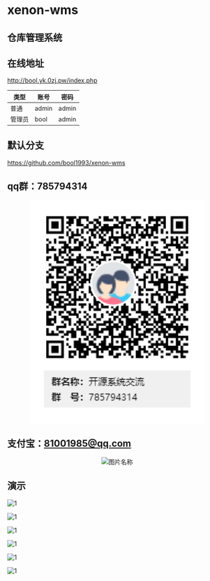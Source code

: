 # xenon-wms

## 仓库管理系统

## 在线地址 

http://bool.yk.0zj.pw/index.php


类型| 账号 | 密码
---|---|---
普通|admin | admin
管理员|bool | admin



## 默认分支

https://github.com/bool1993/xenon-wms



## qq群：785794314

<div  align="center">    
  <img src="./demo/qq.png" width = "400" alt="图片名称" align=center />
</div>

## 支付宝：81001985@qq.com

<div  align="center">    
  <img src="./demo/QQ图片20171230143517.jpg" width = "400" alt="图片名称" align=center />
</div>


## 演示

![1](./demo/20171229163116.png)

![1](./demo/20171229163127.png)

![1](./demo/20171229163140.png)

![1](./demo/20171229185301.png)

![1](./demo/20171230124816.png)

![1](./demo/20171230124819.png)


